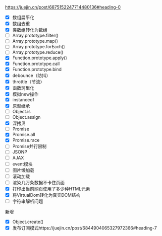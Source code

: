 https://juejin.cn/post/6875152247714480136#heading-0

- [x] 数组扁平化
- [x] 数组去重
- [x] 类数组转化为数组
- [ ] Array.prototype.filter()
- [ ] Array.prototype.map()
- [ ] Array.prototype.forEach()
- [ ] Array.prototype.reduce()
- [x] Function.prototype.apply()
- [x] Function.prototype.call
- [x] Function.prototype.bind
- [x] debounce（防抖）
- [x] throttle（节流）
- [x] 函数珂里化
- [x] 模拟new操作
- [x] instanceof
- [x] 原型继承
- [ ] Object.is
- [ ] Object.assign
- [x] 深拷贝
- [ ] Promise
- [x] Promise.all
- [x] Promise.race
- [ ] Promise并行限制
- [ ] JSONP
- [ ] AJAX
- [ ] event模块
- [ ] 图片懒加载
- [ ] 滚动加载
- [ ] 渲染几万条数据不卡住页面
- [x] 打印出当前网页使用了多少种HTML元素
- [x] 将VirtualDom转化为真实DOM结构
- [ ] 字符串解析问题

新增

- [x] Object.create()
- [x] 发布订阅模式https://juejin.cn/post/6844904065327972366#heading-7